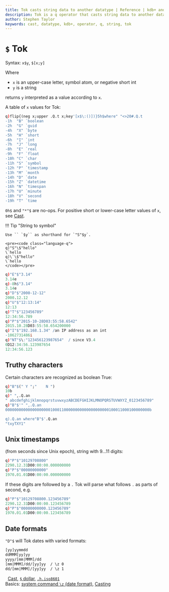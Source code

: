 ```yaml
---
title: Tok casts string data to another datatype | Reference | kdb+ and q documentation
description: Tok is a q operator that casts string data to another datatype.
author: Stephen Taylor
keywords: cast, datatype, kdb+, operator, q, string, tok
---
```

# `$` Tok



Syntax: `x$y`, `$[x;y]`

Where 

-   `x` is an upper-case letter, symbol atom, or negative short int
-   `y` is a string

returns `y` interpreted as a value according to `x`. 

A table of `x` values for Tok:

```q
q)flip{(neg x;upper .Q.t x;key'[x$\:()])}5h$where" "<>20#.Q.t
-1h  "B" `boolean
-2h  "G" `guid
-4h  "X" `byte
-5h  "H" `short
-6h  "I" `int
-7h  "J" `long
-8h  "E" `real
-9h  "F" `float
-10h "C" `char
-11h "S" `symbol
-12h "P" `timestamp
-13h "M" `month
-14h "D" `date
-15h "Z" `datetime
-16h "N" `timespan
-17h "U" `minute
-18h "V" `second
-19h "T" `time
```

`0h$` and `"*"$` are no-ops. 
For positive short or lower-case letter values of `x`, see [Cast](cast.md).


!!! Tip "String to symbol"

    Use `` `$y`` as shorthand for `"S"$y`.

    <pre><code class="language-q">
    q)"S"\$"hello"
    \`hello
    q)\`\$"hello"
    \`hello
    </code></pre>

```q
q)"E"$"3.14"
3.14e
q)-8h$"3.14"
3.14e
q)"D"$"2000-12-12"
2000.12.12
q)"U"$"12:13:14"
12:13
q)"T"$"123456789"
12:34:56.789
q)"P"$"2015-10-28D03:55:58.6542"
2015.10.28D03:55:58.654200000
q)"I"$"192.168.1.34" /an IP address as an int
-1062731486i
q)"NT"$\:"123456123987654"  / since V3.4
0D12:34:56.123987654
12:34:56.123
```


## Truthy characters

Certain characters are recognized as boolean True:

```q
q)"B"$(" Y ";"    N ")
10b
q)" ",.Q.an
" abcdefghijklmnopqrstuvwxyzABCDEFGHIJKLMNOPQRSTUVWXYZ_0123456789"
q)"B"$'" ",.Q.an
0000000000000000000010001100000000000000000000100011000100000000b

q).Q.an where"B"$'.Q.an
"txyTXY1"
```


## Unix timestamps

(from seconds since Unix epoch), string with 9…11 digits:

```q
q)"P"$"10129708800"
2290.12.31D00:00:00.000000000
q)"P"$"00000000000"
1970.01.01D00:00:00.000000000
```

If these digits are followed by a `.` Tok will parse what follows `.` as parts of second, e.g. 

```q
q)"P"$"10129708800.123456789"
2290.12.31D00:00:00.123456789
q)"P"$"00000000000.123456789"
1970.01.01D00:00:00.123456789
```


## Date formats

`"D"$` will Tok dates with varied formats:

```txt
[yy]yymmdd
ddMMM[yy]yy
yyyy/[mm|MMM]/dd
[mm|MMM]/dd/[yy]yy  / \z 0  
dd/[mm|MMM]/[yy]yy  / \z 1
```

<i class="far fa-hand-point-right"></i> 
[Cast](cast.md), 
[`$` dollar](overloads.md#dollar),
[`.h.iso8601`](doth.md#hiso8601-iso-timestamp)<br>
Basics: 
[system command `\z` (date format)](../basics/syscmds.md#z-date-parsing),
[Casting](../basics/casting.md)  

